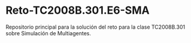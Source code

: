 # Reto-TC2008B.301.E6-SMA
Repositorio principal para la solución del reto para la clase TC2008B.301 sobre Simulación de Multiagentes.
